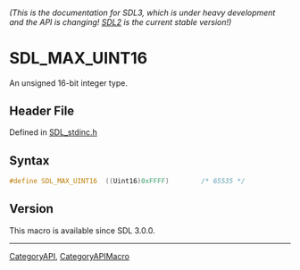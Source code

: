 ###### (This is the documentation for SDL3, which is under heavy development and the API is changing! [SDL2](https://wiki.libsdl.org/SDL2/) is the current stable version!)
# SDL_MAX_UINT16

An unsigned 16-bit integer type.

## Header File

Defined in [SDL_stdinc.h](https://github.com/libsdl-org/SDL/blob/main/include/SDL3/SDL_stdinc.h)

## Syntax

```c
#define SDL_MAX_UINT16  ((Uint16)0xFFFF)        /* 65535 */
```

## Version

This macro is available since SDL 3.0.0.

----
[CategoryAPI](CategoryAPI), [CategoryAPIMacro](CategoryAPIMacro)

